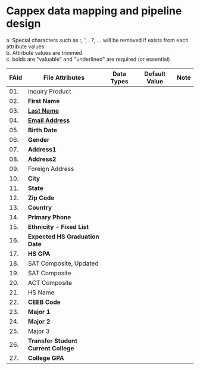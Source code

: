 # Cappex data mapping and pipeline design
<!--
<table> 
  <tr><th>Test Head</th></tr> 
  <tr><td>Test Data</td></tr> 
</table>
-->

a. Special characters such as :, ', . ?, ... will be removed if exists from each attribute values <br />
b. Attribute values are trimmed <br />
c. bolds are "valuable" and "underlined" are required (or essential)<br />

|  FAId  | File Attributes                         | Data Types            | Default Value | Note |
| ------ | --------------------------------------- | --------------------- | ------------- | ---- |
| 01.    | Inquiry Product                         |                       |               |      |
| 02.    | <b>First Name</b>                       |                       |               |      |
| 03.    | <b><u>Last Name</u></b>                 |                       |               |      |
| 04.    | <b><u>Email Address</u></b>             |                       |               |      |
| 05.    | <b>Birth Date</b>                       |                       |               |      |
| 06.    | <b>Gender</b>                           |                       |               |      |
| 07.    | <b>Address1</b>                         |                       |               |      |
| 08.    | <b>Address2</b>                         |                       |               |      |
| 09.    | Foreign Address                         |                       |               |      |
| 10.    | <b>City</b>                             |                       |               |      |
| 11.    | <b>State</b>                            |                       |               |      |
| 12.    | <b>Zip Code</b>                         |                       |               |      |
| 13.    | <b>Country</b>                          |                       |               |      |
| 14.    | <b>Primary Phone</b>                    |                       |               |      |
| 15.    | <b>Ethnicity - Fixed List</b>           |                       |               |      |
| 16.    | <b>Expected HS Graduation Date</b>      |                       |               |      |
| 17.    | <b>HS GPA</b>                           |                       |               |      |
| 18.    | SAT Composite, Updated                  |                       |               |      |
| 19.    | SAT Composite                           |                       |               |      |
| 20.    | ACT Composite                           |                       |               |      |
| 21.    | HS Name                                 |                       |               |      |
| 22.    | <b>CEEB Code</b>                        |                       |               |      |
| 23.    | <b>Major 1</b>                          |                       |               |      |
| 24.    | <b>Major 2</b>                          |                       |               |      |
| 25.    | Major 3                                 |                       |               |      |
| 26.    | <b>Transfer Student Current College</b> |                       |               |      |
| 27.    | <b>College GPA</b>                      |                       |               |      |
